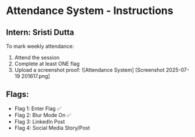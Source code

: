 
# Attendance System - Instructions

## Intern: Sristi Dutta

To mark weekly attendance:
1. Attend the session
2. Complete at least ONE flag
3. Upload a screenshot proof: ![Attendance System] [Screenshot 2025-07-19 201617.png]

## Flags:
- Flag 1: Enter Flag ✅
- Flag 2: Blur Mode On ✅
- Flag 3: LinkedIn Post 
- Flag 4: Social Media Story/Post
